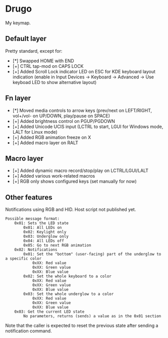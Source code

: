 # Drugo

My keymap. 

## Default layer
Pretty standard, except for:
- [*] Swapped HOME with END
- [+] CTRL tap-mod on CAPS LOCK
- [+] Added Scroll Lock indicator LED on ESC for KDE keyboard layout indication (enable in Input Devices → Keyboard → Advanced → Use keyboad LED to show alternative layout)

## Fn layer
- [*] Moved media controls to arrow keys (prev/next on LEFT/RIGHT, vol+/vol- on UP/DOWN, play/pause on SPACE)
- [+] Added brightness control on PGUP/PGDOWN
- [+] Added Unicode UCIS input (LCTRL to start, LGUI for Windows mode, LALT for Linux mode)
- [+] Added RGB animation freeze on X
- [+] Added macro layer on RALT

## Macro layer
- [+] Added dynamic macro record/stop/play on LCTRL/LGUI/LALT
- [+] Added various work-related macros
- [+] RGB only shows configured keys (set manually for now)

## Other features
Notifications using RGB and HID. Host script not published yet.
```
Possible message format:
    0x01: Sets the LED state
        0x01: All LEDs on
        0x02: Keylight only
        0x03: Underglow only
        0x04: All LEDs off
        0x05: Go to next RGB animation
    0x02: Notifications
        0x01: Set the "bottom" (user-facing) part of the underglow to a specific color
            0xXX: Red value
            0xXX: Green value
            0xXX: Blue value
        0x02: Set the whole keyboard to a color
            0xXX: Red value
            0xXX: Green value
            0xXX: Blue value
        0x03: Set the whole underglow to a color
            0xXX: Red value
            0xXX: Green value
            0xXX: Blue value
    0x03: Get the current LED state
        No parameters, returns (sends) a value as in the 0x01 section
```
Note that the caller is expected to reset the previous state after sending a notification command. 